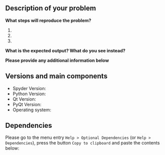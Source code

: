 ## Description of your problem

**What steps will reproduce the problem?**

1. 
2. 
3. 

**What is the expected output? What do you see instead?**


**Please provide any additional information below**


## Versions and main components

* Spyder Version:
* Python Version:
* Qt Version:
* PyQt Version:
* Operating system:


## Dependencies

Please go to the menu entry `Help > Optional Dependencies` (or
`Help > Dependencies`), press the button `Copy to clipboard`
and paste the contents below:
